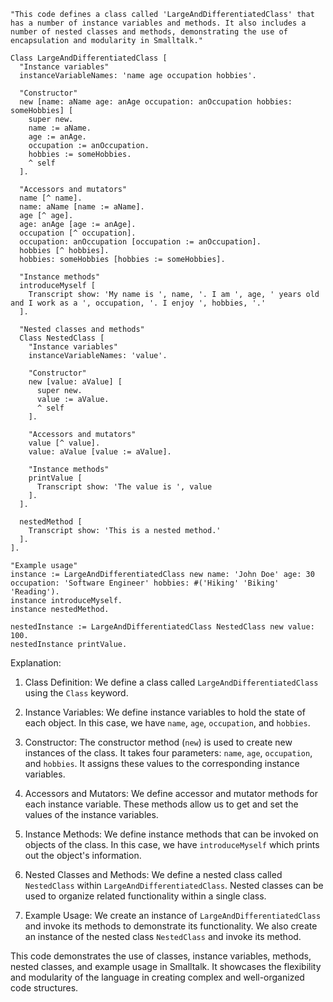 ```smalltalk
"This code defines a class called 'LargeAndDifferentiatedClass' that has a number of instance variables and methods. It also includes a number of nested classes and methods, demonstrating the use of encapsulation and modularity in Smalltalk."

Class LargeAndDifferentiatedClass [
  "Instance variables"
  instanceVariableNames: 'name age occupation hobbies'.

  "Constructor"
  new [name: aName age: anAge occupation: anOccupation hobbies: someHobbies] [
    super new.
    name := aName.
    age := anAge.
    occupation := anOccupation.
    hobbies := someHobbies.
    ^ self
  ].

  "Accessors and mutators"
  name [^ name].
  name: aName [name := aName].
  age [^ age].
  age: anAge [age := anAge].
  occupation [^ occupation].
  occupation: anOccupation [occupation := anOccupation].
  hobbies [^ hobbies].
  hobbies: someHobbies [hobbies := someHobbies].

  "Instance methods"
  introduceMyself [
    Transcript show: 'My name is ', name, '. I am ', age, ' years old and I work as a ', occupation, '. I enjoy ', hobbies, '.'
  ].

  "Nested classes and methods"
  Class NestedClass [
    "Instance variables"
    instanceVariableNames: 'value'.

    "Constructor"
    new [value: aValue] [
      super new.
      value := aValue.
      ^ self
    ].

    "Accessors and mutators"
    value [^ value].
    value: aValue [value := aValue].

    "Instance methods"
    printValue [
      Transcript show: 'The value is ', value
    ].
  ].

  nestedMethod [
    Transcript show: 'This is a nested method.'
  ].
].

"Example usage"
instance := LargeAndDifferentiatedClass new name: 'John Doe' age: 30 occupation: 'Software Engineer' hobbies: #('Hiking' 'Biking' 'Reading').
instance introduceMyself.
instance nestedMethod.

nestedInstance := LargeAndDifferentiatedClass NestedClass new value: 100.
nestedInstance printValue.
```

Explanation:

1. Class Definition: We define a class called `LargeAndDifferentiatedClass` using the `Class` keyword.

2. Instance Variables: We define instance variables to hold the state of each object. In this case, we have `name`, `age`, `occupation`, and `hobbies`.

3. Constructor: The constructor method (`new`) is used to create new instances of the class. It takes four parameters: `name`, `age`, `occupation`, and `hobbies`. It assigns these values to the corresponding instance variables.

4. Accessors and Mutators: We define accessor and mutator methods for each instance variable. These methods allow us to get and set the values of the instance variables.

5. Instance Methods: We define instance methods that can be invoked on objects of the class. In this case, we have `introduceMyself` which prints out the object's information.

6. Nested Classes and Methods: We define a nested class called `NestedClass` within `LargeAndDifferentiatedClass`. Nested classes can be used to organize related functionality within a single class.

7. Example Usage: We create an instance of `LargeAndDifferentiatedClass` and invoke its methods to demonstrate its functionality. We also create an instance of the nested class `NestedClass` and invoke its method.

This code demonstrates the use of classes, instance variables, methods, nested classes, and example usage in Smalltalk. It showcases the flexibility and modularity of the language in creating complex and well-organized code structures.